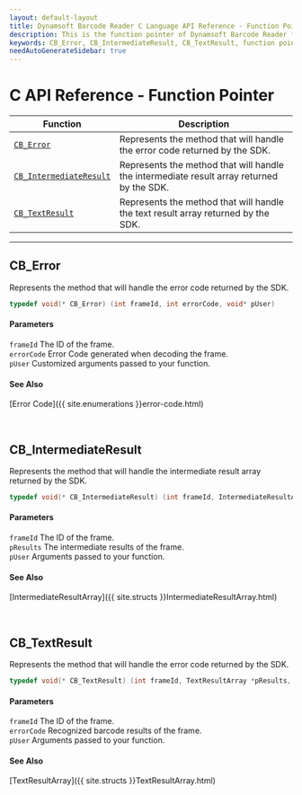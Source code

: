 ```yaml
---
layout: default-layout
title: Dynamsoft Barcode Reader C Language API Reference - Function Pointer
description: This is the function pointer of Dynamsoft Barcode Reader for C Language.
keywords: CB_Error, CB_IntermediateResult, CB_TextResult, function pointer, api reference, c
needAutoGenerateSidebar: true
---
```


# C API Reference - Function Pointer

  | Function | Description |
  |----------|-------------|
  | [`CB_Error`](#cb_error) | Represents the method that will handle the error code returned by the SDK. |
  | [`CB_IntermediateResult`](#cb_intermediateresult) | Represents the method that will handle the intermediate result array returned by the SDK. |
  | [`CB_TextResult`](#cb_textresult) | Represents the method that will handle the text result array returned by the SDK. | 
  
---
 




## CB_Error
Represents the method that will handle the error code returned by the SDK.

```c
typedef void(* CB_Error) (int frameId, int errorCode, void* pUser)
```   
   
#### Parameters
`frameId` 	The ID of the frame.  
`errorCode` Error Code generated when decoding the frame.   
`pUser` Customized arguments passed to your function.

#### See Also
[Error Code]({{ site.enumerations }}error-code.html)

&nbsp;





## CB_IntermediateResult
Represents the method that will handle the intermediate result array returned by the SDK.

```c
typedef void(* CB_IntermediateResult) (int frameId, IntermediateResultArray* pResults, void* pUser)
```   
   
#### Parameters
`frameId` 	The ID of the frame.  
`pResults` The intermediate results of the frame.   
`pUser` Arguments passed to your function.

#### See Also
[IntermediateResultArray]({{ site.structs }}IntermediateResultArray.html)

&nbsp;





## CB_TextResult
Represents the method that will handle the error code returned by the SDK.

```c
typedef void(* CB_TextResult) (int frameId, TextResultArray *pResults, void *pUser)
```   
   
#### Parameters
`frameId` 	The ID of the frame.  
`errorCode` Recognized barcode results of the frame.   
`pUser` Arguments passed to your function.

#### See Also
[TextResultArray]({{ site.structs }}TextResultArray.html)

&nbsp;


